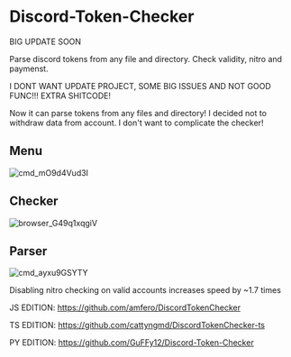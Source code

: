 # Discord-Token-Checker
BIG UPDATE SOON

Parse discord tokens from any file and directory. Check validity, nitro and paymenst.

I DONT WANT UPDATE PROJECT, SOME BIG ISSUES AND NOT GOOD FUNC!!! EXTRA SHITCODE!

Now it can parse tokens from any files and directory! I decided not to withdraw data from account. I don't want to complicate the checker!

## Menu
![cmd_mO9d4Vud3I](https://user-images.githubusercontent.com/49491499/130788540-a8d20eaa-751c-4bce-a586-f48cf4a9f6ae.png)
## Checker
![browser_G49q1xqgiV](https://user-images.githubusercontent.com/49491499/130812769-e5ab2ad3-612d-4d58-8bf9-d7b66b718a62.png)
## Parser
![cmd_ayxu9GSYTY](https://user-images.githubusercontent.com/49491499/130788608-2d4329d0-4571-4e26-8f79-cd7dda2046e1.png)


Disabling nitro checking on valid accounts increases speed by ~1.7 times

JS EDITION: https://github.com/amfero/DiscordTokenChecker 

TS EDITION: https://github.com/cattyngmd/DiscordTokenChecker-ts

PY EDITION: https://github.com/GuFFy12/Discord-Token-Checker
